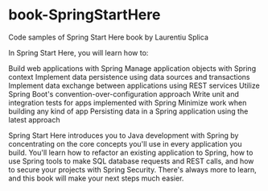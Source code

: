# book-SpringStartHere
Code samples of Spring Start Here book by Laurentiu Splica

In Spring Start Here, you will learn how to:

Build web applications with Spring
Manage application objects with Spring context
Implement data persistence using data sources and transactions
Implement data exchange between applications using REST services
Utilize Spring Boot's convention-over-configuration approach
Write unit and integration tests for apps implemented with Spring
Minimize work when building any kind of app
Persisting data in a Spring application using the latest approach

Spring Start Here introduces you to Java development with Spring by concentrating on the core concepts you'll use in every application you build. You'll learn how to refactor an existing application to Spring, how to use Spring tools to make SQL database requests and REST calls, and how to secure your projects with Spring Security. There's always more to learn, and this book will make your next steps much easier.
